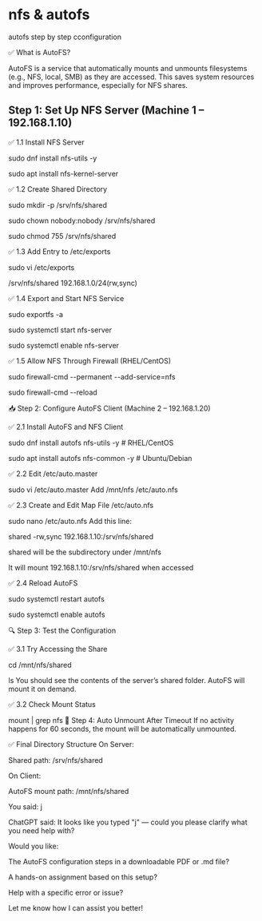 
# nfs & autofs

autofs step by step cconfiguration 



✅ What is AutoFS?

AutoFS is a service that automatically mounts and unmounts filesystems (e.g., NFS, local, SMB) as they are accessed. This saves system resources and improves performance, especially for NFS shares.

## Step 1: Set Up NFS Server (Machine 1 – 192.168.1.10)

✅ 1.1 Install NFS Server

sudo dnf install nfs-utils -y       

sudo apt install nfs-kernel-server  

✅ 1.2 Create Shared Directory

sudo mkdir -p /srv/nfs/shared

sudo chown nobody:nobody /srv/nfs/shared

sudo chmod 755 /srv/nfs/shared

✅ 1.3 Add Entry to /etc/exports

sudo vi /etc/exports

/srv/nfs/shared 192.168.1.0/24(rw,sync)

✅ 1.4 Export and Start NFS Service

sudo exportfs -a

sudo systemctl start nfs-server

sudo systemctl enable nfs-server

✅ 1.5 Allow NFS Through Firewall (RHEL/CentOS)

sudo firewall-cmd --permanent --add-service=nfs

sudo firewall-cmd --reload

📥 Step 2: Configure AutoFS Client (Machine 2 – 192.168.1.20)

✅ 2.1 Install AutoFS and NFS Client

sudo dnf install autofs nfs-utils -y     # RHEL/CentOS

sudo apt install autofs nfs-common -y    # Ubuntu/Debian

✅ 2.2 Edit /etc/auto.master

sudo vi  /etc/auto.master
Add
/mnt/nfs /etc/auto.nfs

✅ 2.3 Create and Edit Map File /etc/auto.nfs


sudo nano /etc/auto.nfs
Add this line:

shared -rw,sync 192.168.1.10:/srv/nfs/shared

shared will be the subdirectory under /mnt/nfs

It will mount 192.168.1.10:/srv/nfs/shared when accessed

✅ 2.4 Reload AutoFS

sudo systemctl restart autofs

sudo systemctl enable autofs

🔍 Step 3: Test the Configuration

✅ 3.1 Try Accessing the Share

cd /mnt/nfs/shared

ls
You should see the contents of the server’s shared folder. AutoFS will mount it on demand.

✅ 3.2 Check Mount Status

mount | grep nfs
🔄 Step 4: Auto Unmount After Timeout
If no activity happens for 60 seconds, the mount will be automatically unmounted.

✅ Final Directory Structure
On Server:

Shared path: /srv/nfs/shared

On Client:

AutoFS mount path: /mnt/nfs/shared









You said:
j


ChatGPT said:
It looks like you typed "j" — could you please clarify what you need help with?

Would you like:

The AutoFS configuration steps in a downloadable PDF or .md file?

A hands-on assignment based on this setup?

Help with a specific error or issue?

Let me know how I can assist you better!








